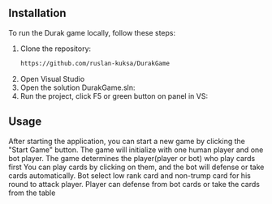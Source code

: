 ## Installation

To run the Durak game locally, follow these steps:

1. Clone the repository:
    ```sh
    https://github.com/ruslan-kuksa/DurakGame
    ```
2. Open Visual Studio
3. Open the solution DurakGame.sln:
4. Run the project, click F5 or green button on panel in VS:

## Usage

After starting the application, you can start a new game by clicking the "Start Game" button. 
The game will initialize with one human player and one bot player. The game determines the player(player or bot) who play cards first
You can play cards by clicking on them, and the bot will defense or take cards automatically. 
Bot select low rank card and non-trump card for his round to attack player.
Player can defense from bot cards or take the cards from the table